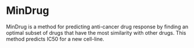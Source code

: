 # MinDrug
MinDrug is a method for predicting anti-cancer drug response by finding an optimal subset of drugs that have the most similarity with other drugs. This method predicts IC50 for a new cell-line.
